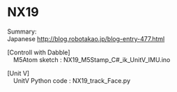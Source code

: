 # NX19
Summary:  
Japanese http://blog.robotakao.jp/blog-entry-477.html
  
[Controll with Dabble]  
&emsp;M5Atom sketch : NX19_M5Stamp_C#_ik_UnitV_IMU.ino 

[Unit V]  
&emsp;UnitV Python code : NX19_track_Face.py
